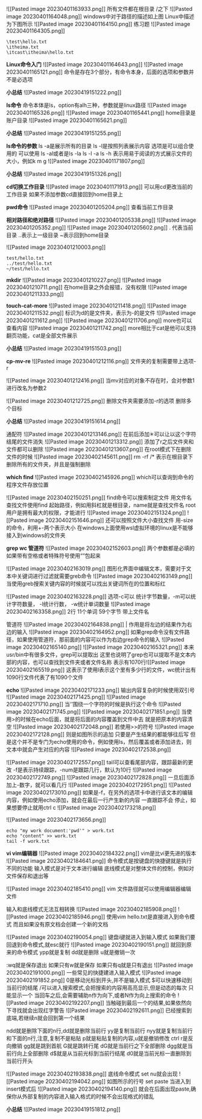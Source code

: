 ![[Pasted image 20230401163933.png]]
所有文件都在根目录 /之下
![[Pasted image 20230401164048.png]]
windows中对于路径的描述如上图
Linux中描述为下图所示
![[Pasted image 20230401164150.png]]
练习题
![[Pasted image 20230401164305.png]]
```practice
\test\hello.txt
\itheima.txt
\itcast\itheima\hello.txt
```

**Linux命令入门**
![[Pasted image 20230401164643.png]]
![[Pasted image 20230401165121.png]]
命令是存在3个部分，有命令本身，后面的选项和参数并不是必选项

**小总结**
![[Pasted image 20230419151222.png]]

**ls命令**
命令本体是ls，option有alh三种，参数就是linux路径
![[Pasted image 20230401165326.png]]
![[Pasted image 20230401165441.png]]
home目录是账户目录
![[Pasted image 20230401165621.png]]


**小总结**
![[Pasted image 20230419151255.png]]

**ls命令的参数**
ls -a是展示所有的目录
ls -l是按照列表展示内容
选项是可以组合使用的
可以使用
ls -al或者是ls -la ls -l -a
ls -h 表示用易于阅读的方式展示文件的大小，例如k m g
![[Pasted image 20230401171807.png]]

**小总结**
![[Pasted image 20230419151326.png]]

**cd切换工作目录**
![[Pasted image 20230401171913.png]]
可以用cd更改当前的工作目录
如果不添加参数cd直接回到home目录上

**pwd命令**
![[Pasted image 20230401205204.png]]
查看当前工作目录

**相对路径和绝对路径**
![[Pasted image 20230401205338.png]]
![[Pasted image 20230401205352.png]]
![[Pasted image 20230401205602.png]]
. 代表当前目录 ..表示上一级目录 ~表示回到home目录

![[Pasted image 20230401210003.png]]
```practice
test/hello.txt
../test/hello.txt
~/test/hello.txt
```

**mkdir**
![[Pasted image 20230401210227.png]]
![[Pasted image 20230401210711.png]]
在home目录之外会报错，没有权限
![[Pasted image 20230401211333.png]]

**touch-cat-more**
![[Pasted image 20230401211418.png]]
![[Pasted image 20230401211532.png]]
标识为d的是文件夹，表示为-的是文件
![[Pasted image 20230401211612.png]]
![[Pasted image 20230401211706.png]]
more也可以查看内容
![[Pasted image 20230401211742.png]]
more相比于cat是他可以支持翻页功能，cat是全部文件展示

**小总结**
![[Pasted image 20230419151503.png]]

**cp-mv-re**
![[Pasted image 20230401212116.png]]
文件夹的复制需要带上选项-r

![[Pasted image 20230401212416.png]]
当mv对应的对象不存在时，会对参数1进行改名为参数2

![[Pasted image 20230401212725.png]]
删除文件夹需要添加-r的选项
删除多个目标

**小总结**
![[Pasted image 20230419151614.png]]


通配符
![[Pasted image 20230401213146.png]]
在前后添加✳可以让以这个字符结尾的文件消失
![[Pasted image 20230401213312.png]]
添加了r之后文件夹和文件都可以删除
![[Pasted image 20230401213607.png]]
在root模式下在删除文件的时候
![[Pasted image 20230402145611.png]]
rm -rf /* 表示在根目录下删除所有的文件夹，并且是强制删除

**which find**
![[Pasted image 20230402145926.png]]
which可以查询到命令的程序文件存放位置

![[Pasted image 20230402150251.png]]
find命令可以搜索制定文件
用文件名查找文件使用find 起始路径，例如用斜杠就是根目录，name就是查找文件名
root用户是拥有最大的权限，才能进行
![[Pasted image 20230402151324.png]]
![[Pasted image 20230402151646.png]]
还可以按照文件大小查找文件
用-size的命令，利用+-两个表示大小
在windows上面使用wsl虚拟环境的linux是不能够接入到windows的文件夹

**grep wc 管道符**
![[Pasted image 20230402152603.png]]
两个参数都是必填的
如果带有空格或者特殊符号使用“”包起来

![[Pasted image 20230402163019.png]]
图形化界面中编辑文本，需要对于文本中关键词进行过滤就需要greb命令
![[Pasted image 20230402163149.png]]
当使用greb搜索关键内容的时候就可以找出关键词所在的位置和标红

![[Pasted image 20230402163228.png]]
选项-c可以 统计字节数量，-m可以统计字符数量， -l统计行数， -w统计单词数量
![[Pasted image 20230402163358.png]]
2行 11个单词 59个字节 带上文件名

管道符
![[Pasted image 20230402164838.png]]
| 作用是将左边的结果作为右边的输入
![[Pasted image 20230402164952.png]]
如果grep命令没有文件路径，如果使用管道符，那前面的内容可以作为右边grep命令的输入
![[Pasted image 20230402165140.png]]
![[Pasted image 20230402165321.png]]
本来usr/bin中有很多文件，grep可以提取出
这里也说明了grep也可以提取不是文本内部的内容，也可以查找到文件夹或者文件名称
表示有1070行![[Pasted image 20230402165519.png]]
这表示了使用l表示这个里有多少行的文件，wc统计出有1090行文件代表了有1090个文件

**echo**
![[Pasted image 20230402171233.png]]
输出内容复杂的时候使用双引号
![[Pasted image 20230402171425.png]]
![[Pasted image 20230402171710.png]]
当‘’围绕一个字符的时候是执行这个命令
![[Pasted image 20230402171745.png]]
![[Pasted image 20230402171851.png]]
当使用>的时候在echo后面，就是将后面的内容覆盖到文件中去
就是把原本的内容清空
![[Pasted image 20230402172048.png]]
若使用>>的符号
![[Pasted image 20230402172128.png]]
则是如图所示的追加
只要是产生结果的都能够往后写
但是这个并不是专门为echo使用的命令，例如使用ls，然后覆盖或者添加进去，则文本中就会产生对应的内容
![[Pasted image 20230402172538.png]]

![[Pasted image 20230402172557.png]]
tail可以查看尾部内容，跟踪最新的更改
-f是表示持续跟踪，-num是跟踪几行，默认为10行
![[Pasted image 20230402172749.png]]
![[Pasted image 20230402172828.png]]
一旦后面添加上-数字，就可以看几行
![[Pasted image 20230402172951.png]]
![[Pasted image 20230402173010.png]]
如果是-f，在另外的选项卡中进行该文本的编辑内容，例如使用echo添加，就会在最后一行产生新的内容
一直跟踪不会 停止，如果想要停止就用ctrl c
![[Pasted image 20230402173218.png]]

![[Pasted image 20230402173656.png]]
```practice
echo "my work document:'pwd'" > work.txt
echo "content" >> work.txt
tail -f work.txt
```

**vi vim编辑器**
![[Pasted image 20230402184322.png]]
vim是比vi更先进的版本
![[Pasted image 20230402184641.png]]
命令模式是按键盘的快捷键就是执行不同的功能
输入模式是对于文本进行编辑
底线模式是对整体文件的控制，例如对文件保存和退出等

![[Pasted image 20230402185410.png]]
vim 文件路径就可以使用编辑器编辑文件

输入和底线模式无法互相转换
![[Pasted image 20230402185908.png]]
![[Pasted image 20230402185946.png]]
使用vim hello.txt是直接进入到命令模式
而且如果没有原文档会创建一个新的文档

![[Pasted image 20230402190054.png]]
键盘i键就进入到输入模式
如果我们要回退到命令模式,就esc就行
![[Pasted image 20230402190151.png]]
就回到原来的命令模式
ypp就是复制
dd就是删除
u就是撤销一次

:wq就是保存退出
如果只有w就是保存
如果只有q就是只有退出
![[Pasted image 20230402191000.png]]
一些常见的快捷建进入输入模式
![[Pasted image 20230402191852.png]]
0是移动光标到开头,并不是输入模式
$可以快速移动到当前行的结尾
/可以进入搜索模式,会把搜索的内容用高亮显示,但是动态的每次 只能显示一个
当回车之后,会需要辅助n作为向下,或者N作为向上搜索的命令
![[Pasted image 20230402192207.png]]
当触碰到最后一个的结果,如果依然向下寻找就会出现红字警告
![[Pasted image 20230402192611.png]]
已经搜索到底端,若继续n就会回到第一个结果

ndd就是删除下面的n行,dd就是删除当前行
yy是复制当前行 nyy就是复制当前行和下面的n行,注意,复制不是粘贴
p就是粘贴复制的内容,u就是撤销修改
ctrl r是反向撤销
gg就是跳到首航
G就是跳转行尾
dG就是当前行之下全部删除
dgg就是当前行向上全部删除
d$就是从当前光标到当前行结尾
d0就是当前光标一直删除到当前行开头

![[Pasted image 20230402193838.png]]
底线命令模式
set nu就会出现
![[Pasted image 20230402194042.png]]
如图所示的行号
set paste
当进入到insert模式后
![[Pasted image 20230402194140.png]]
就会在后面出现paste,确保你从外部复制的内容进入输入格式的时候不会出现格式的错乱

**小总结**
![[Pasted image 20230419151812.png]]
